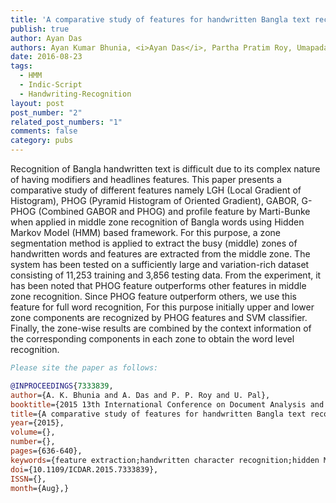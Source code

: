 ```yaml
---
title: 'A comparative study of features for handwritten Bangla text recognition'
publish: true
author: Ayan Das
authors: Ayan Kumar Bhunia, <i>Ayan Das</i>, Partha Pratim Roy, Umapada Pal
date: 2016-08-23
tags:
  - HMM
  - Indic-Script
  - Handwriting-Recognition
layout: post
post_number: "2"
related_post_numbers: "1"
comments: false
category: pubs
---
```


Recognition of Bangla handwritten text is difficult due to its complex nature of having modifiers and headlines features. This paper presents a comparative study of different features namely LGH (Local Gradient of Histogram), PHOG (Pyramid Histogram of Oriented Gradient), GABOR, G-PHOG (Combined GABOR and PHOG) and profile feature by Marti-Bunke when applied in middle zone recognition of Bangla words using Hidden Markov Model (HMM) based framework. For this purpose, a zone segmentation method is applied to extract the busy (middle) zones of handwritten words and features are extracted from the middle zone. The system has been tested on a sufficiently large and variation-rich dataset consisting of 11,253 training and 3,856 testing data. From the experiment, it has been noted that PHOG feature outperforms other features in middle zone recognition. Since PHOG feature outperform others, we use this feature for full word recognition, For this purpose initially upper and lower zone components are recognized by PHOG features and SVM classifier. Finally, the zone-wise results are combined by the context information of the corresponding components in each zone to obtain the word level recognition.

~~~BibTex
Please site the paper as follows:

@INPROCEEDINGS{7333839, 
author={A. K. Bhunia and A. Das and P. P. Roy and U. Pal}, 
booktitle={2015 13th International Conference on Document Analysis and Recognition (ICDAR)}, 
title={A comparative study of features for handwritten Bangla text recognition}, 
year={2015}, 
volume={}, 
number={}, 
pages={636-640}, 
keywords={feature extraction;handwritten character recognition;hidden Markov models;image classification;image segmentation;support vector machines;text detection;handwritten Bangla text recognition;LGH;local gradient of histogram;G-PHOG;pyramid histogram of oriented gradient;GABOR;middle zone recognition;Bangla words;hidden Markov model based framework;HMM based framework;zone segmentation method;handwritten words;feature extraction;full word recognition;upper zone components;lower zone components;SVM classifier;context information;word level recognition;Image segmentation;Image resolution;Adaptation models;Handwritten Text Recognition;Hidden Markov Model;Bangla Script Recognition}, 
doi={10.1109/ICDAR.2015.7333839}, 
ISSN={}, 
month={Aug},}
~~~